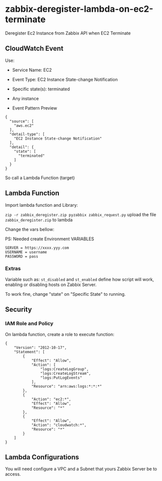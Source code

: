 # zabbix-deregister-lambda-on-ec2-terminate
Deregister Ec2 Instance from Zabbix API when EC2 Terminate
  

## CloudWatch Event

Use:

* Service Name: EC2
* Event Type: EC2 Instance State-change Notification
* Specific state(s): terminated
* Any instance

* Event Pattern Preview

```
{
  "source": [
    "aws.ec2"
  ],
  "detail-type": [
    "EC2 Instance State-change Notification"
  ],
  "detail": {
    "state": [
      "terminated"
    ]
  }
}
```

So call a Lambda Function (target)


## Lambda Function

Import lambda function and Library:

```zip -r zabbix_deregister.zip pyzabbix zabbix_request.py```
upload the file `zabbix_deregister.zip` to lambda


Change the vars bellow:

PS: Needed create Environment VARIABLES

```
SERVER = https://xxxx.yyy.com
USERNAME = username
PASSWORD = pass
```

### Extras

Variable such as: 
```st_disabled``` and ```st_enabled``` define how script will work, enabling or disabling hosts on Zabbix Server. 

To work fine, change "state" on "Specific State" to running.

## Security

### IAM Role and Policy

On lambda function, create a role to execute function:

```
{
    "Version": "2012-10-17",
    "Statement": [
        {
            "Effect": "Allow",
            "Action": [
                "logs:CreateLogGroup",
                "logs:CreateLogStream",
                "logs:PutLogEvents"
            ],
            "Resource": "arn:aws:logs:*:*:*"
        },
        {
            "Action": "ec2:*",
            "Effect": "Allow",
            "Resource": "*"
        },
        {
            "Effect": "Allow",
            "Action": "cloudwatch:*",
            "Resource": "*"
        }
    ]
}
```

## Lambda Configurations

You will need configure a VPC and a Subnet that yours Zabbix Server be to access.

 
